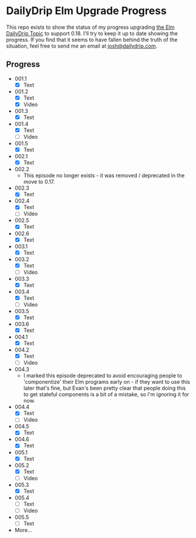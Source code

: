 # DailyDrip Elm Upgrade Progress

This repo exists to show the status of my progress upgrading [the Elm DailyDrip
Topic](https://www.dailydrip.com/topics/elm) to support 0.18.  I'll try to keep
it up to date showing the progress.  If you find that it seems to have fallen
behind the truth of the situation, feel free to send me an email at
<josh@dailydrip.com>.

## Progress

- 001.1
  - [x] Text
- 001.2
  - [x] Text
  - [x] Video
- 001.3
  - [x] Text
- 001.4
  - [x] Text
  - [ ] Video
- 001.5
  - [x] Text
- 002.1
  - [x] Text
- 002.2
  - This episode no longer exists - it was removed / deprecated in the move to
    0.17.
- 002.3
  - [x] Text
- 002.4
  - [x] Text
  - [ ] Video
- 002.5
  - [x] Text
- 002.6
  - [x] Text
- 003.1
  - [x] Text
- 003.2
  - [x] Text
  - [ ] Video
- 003.3
  - [x] Text
- 003.4
  - [x] Text
  - [ ] Video
- 003.5
  - [x] Text
- 003.6
  - [x] Text
- 004.1
  - [x] Text
- 004.2
  - [x] Text
  - [ ] Video
- 004.3
  - I marked this episode deprecated to avoid encouraging people to
    'componentize' their Elm programs early on - if they want to use this later
    that's fine, but Evan's been pretty clear that people doing this to get
    stateful components is a bit of a mistake, so I'm ignoring it for now.
- 004.4
  - [x] Text
  - [ ] Video
- 004.5
  - [x] Text
- 004.6
  - [x] Text
- 005.1
  - [x] Text
- 005.2
  - [x] Text
  - [ ] Video
- 005.3
  - [x] Text
- 005.4
  - [ ] Text
  - [ ] Video
- 005.5
  - [ ] Text
- More...
